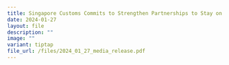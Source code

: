 ```yaml
---
title: Singapore Customs Commits to Strengthen Partnerships to Stay on Mission
date: 2024-01-27
layout: file
description: ""
image: ""
variant: tiptap
file_url: /files/2024_01_27_media_release.pdf
---
```

